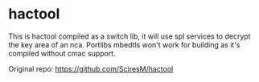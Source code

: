 # hactool
This is hactool compiled as a switch lib, it will use spl services to decrypt the key area of an nca.
Portlibs mbedtls won't work for building as it's compiled without cmac support.

Original repo: https://github.com/SciresM/hactool